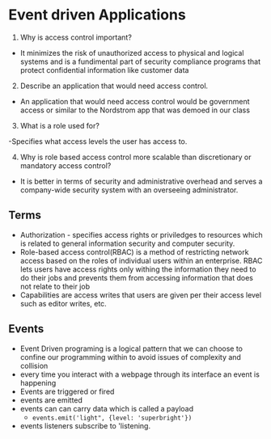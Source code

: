 # Event driven Applications

1. Why is access control important?

- It minimizes the risk of unauthorized access to physical and logical systems and is a fundimental part of security compliance programs that protect confidential information like customer data

2. Describe an application that would need access control.

- An application that would need access control would be government access or similar to the Nordstrom app that was demoed in our class

3. What is a role used for? 

-Specifies what access levels the user has access to.

4. Why is role based access control more scalable than discretionary or mandatory access control?

- It is better in terms of security and administrative overhead and serves a company-wide security system with an overseeing administrator.

## Terms

- Authorization - specifies access rights or priviledges to resources which is related to general information security and computer security.
- Role-based access control(RBAC) is a method of restricting network access based on the roles of individual users within an enterprise. RBAC lets users have access rights only withing the information they need to do their jobs and prevents them from accessing information that does not relate to their job
- Capabilities are access writes that users are given per their access level such as editor writes, etc.

## Events

- Event Driven programing is a logical pattern that we can choose to confine our programming within to avoid issues of complexity and collision
- every time you interact with a webpage through its interface an event is happening
- Events are triggered or fired
- events are emitted
- events can can carry data which is called a payload
  - `events.emit('light", {level: 'superbright'})`
- events listeners subscribe to 'listening.

